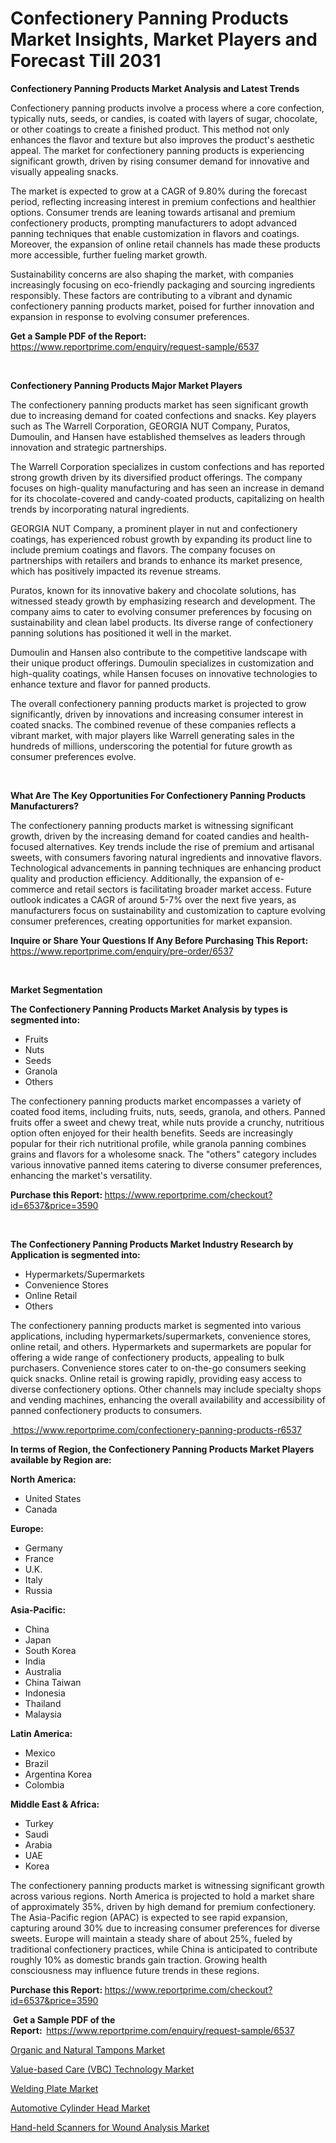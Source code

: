 <p><h1>Confectionery Panning Products Market Insights, Market Players and Forecast Till 2031</h1></p><p><strong>Confectionery Panning Products Market Analysis and Latest Trends</strong></p>
<p><p>Confectionery panning products involve a process where a core confection, typically nuts, seeds, or candies, is coated with layers of sugar, chocolate, or other coatings to create a finished product. This method not only enhances the flavor and texture but also improves the product's aesthetic appeal. The market for confectionery panning products is experiencing significant growth, driven by rising consumer demand for innovative and visually appealing snacks. </p><p>The market is expected to grow at a CAGR of 9.80% during the forecast period, reflecting increasing interest in premium confections and healthier options. Consumer trends are leaning towards artisanal and premium confectionery products, prompting manufacturers to adopt advanced panning techniques that enable customization in flavors and coatings. Moreover, the expansion of online retail channels has made these products more accessible, further fueling market growth. </p><p>Sustainability concerns are also shaping the market, with companies increasingly focusing on eco-friendly packaging and sourcing ingredients responsibly. These factors are contributing to a vibrant and dynamic confectionery panning products market, poised for further innovation and expansion in response to evolving consumer preferences.</p></p>
<p><strong>Get a Sample PDF of the Report:&nbsp;</strong> <a href="https://www.reportprime.com/enquiry/request-sample/6537">https://www.reportprime.com/enquiry/request-sample/6537</a></p>
<p>&nbsp;</p>
<p><strong>Confectionery Panning Products Major Market Players</strong></p>
<p><p>The confectionery panning products market has seen significant growth due to increasing demand for coated confections and snacks. Key players such as The Warrell Corporation, GEORGIA NUT Company, Puratos, Dumoulin, and Hansen have established themselves as leaders through innovation and strategic partnerships.</p><p>The Warrell Corporation specializes in custom confections and has reported strong growth driven by its diversified product offerings. The company focuses on high-quality manufacturing and has seen an increase in demand for its chocolate-covered and candy-coated products, capitalizing on health trends by incorporating natural ingredients.</p><p>GEORGIA NUT Company, a prominent player in nut and confectionery coatings, has experienced robust growth by expanding its product line to include premium coatings and flavors. The company focuses on partnerships with retailers and brands to enhance its market presence, which has positively impacted its revenue streams.</p><p>Puratos, known for its innovative bakery and chocolate solutions, has witnessed steady growth by emphasizing research and development. The company aims to cater to evolving consumer preferences by focusing on sustainability and clean label products. Its diverse range of confectionery panning solutions has positioned it well in the market.</p><p>Dumoulin and Hansen also contribute to the competitive landscape with their unique product offerings. Dumoulin specializes in customization and high-quality coatings, while Hansen focuses on innovative technologies to enhance texture and flavor for panned products. </p><p>The overall confectionery panning products market is projected to grow significantly, driven by innovations and increasing consumer interest in coated snacks. The combined revenue of these companies reflects a vibrant market, with major players like Warrell generating sales in the hundreds of millions, underscoring the potential for future growth as consumer preferences evolve.</p></p>
<p>&nbsp;</p>
<p><strong>What Are The Key Opportunities For Confectionery Panning Products Manufacturers?</strong></p>
<p><p>The confectionery panning products market is witnessing significant growth, driven by the increasing demand for coated candies and health-focused alternatives. Key trends include the rise of premium and artisanal sweets, with consumers favoring natural ingredients and innovative flavors. Technological advancements in panning techniques are enhancing product quality and production efficiency. Additionally, the expansion of e-commerce and retail sectors is facilitating broader market access. Future outlook indicates a CAGR of around 5-7% over the next five years, as manufacturers focus on sustainability and customization to capture evolving consumer preferences, creating opportunities for market expansion.</p></p>
<p><strong>Inquire or Share Your Questions If Any Before Purchasing This Report:</strong> <a href="https://www.reportprime.com/enquiry/pre-order/6537">https://www.reportprime.com/enquiry/pre-order/6537</a></p>
<p>&nbsp;</p>
<p><strong>Market Segmentation</strong></p>
<p><strong>The Confectionery Panning Products Market Analysis by types is segmented into:</strong></p>
<p><ul><li>Fruits</li><li>Nuts</li><li>Seeds</li><li>Granola</li><li>Others</li></ul></p>
<p><p>The confectionery panning products market encompasses a variety of coated food items, including fruits, nuts, seeds, granola, and others. Panned fruits offer a sweet and chewy treat, while nuts provide a crunchy, nutritious option often enjoyed for their health benefits. Seeds are increasingly popular for their rich nutritional profile, while granola panning combines grains and flavors for a wholesome snack. The "others" category includes various innovative panned items catering to diverse consumer preferences, enhancing the market's versatility.</p></p>
<p><strong>Purchase this Report:&nbsp;</strong><a href="https://www.reportprime.com/checkout?id=6537&price=3590">https://www.reportprime.com/checkout?id=6537&price=3590</a></p>
<p>&nbsp;</p>
<p><strong>The Confectionery Panning Products Market Industry Research by Application is segmented into:</strong></p>
<p><ul><li>Hypermarkets/Supermarkets</li><li>Convenience Stores</li><li>Online Retail</li><li>Others</li></ul></p>
<p><p>The confectionery panning products market is segmented into various applications, including hypermarkets/supermarkets, convenience stores, online retail, and others. Hypermarkets and supermarkets are popular for offering a wide range of confectionery products, appealing to bulk purchasers. Convenience stores cater to on-the-go consumers seeking quick snacks. Online retail is growing rapidly, providing easy access to diverse confectionery options. Other channels may include specialty shops and vending machines, enhancing the overall availability and accessibility of panned confectionery products to consumers.</p></p>
<p><a href="https://www.reportprime.com/confectionery-panning-products-r6537">&nbsp;https://www.reportprime.com/confectionery-panning-products-r6537</a></p>
<p><strong>In terms of Region, the Confectionery Panning Products Market Players available by Region are:</strong></p>
<p>
    <p> <strong> North America: </strong>
        <ul>
            <li>United States</li>
            <li>Canada</li>
        </ul>
        </p> 
    <p> <strong> Europe: </strong>
        <ul>
            <li>Germany</li>
            <li>France</li>
            <li>U.K.</li>
            <li>Italy</li>
            <li>Russia</li>
        </ul>
        </p> 
    <p> <strong> Asia-Pacific: </strong>
        <ul>
            <li>China</li>
            <li>Japan</li>
            <li>South Korea</li>
            <li>India</li>
            <li>Australia</li>
            <li>China Taiwan</li>
            <li>Indonesia</li>
            <li>Thailand</li>
            <li>Malaysia</li>
        </ul>
        </p> 
    <p> <strong> Latin America: </strong>
        <ul>
            <li>Mexico</li>
            <li>Brazil</li>
            <li>Argentina Korea</li>
            <li>Colombia</li>
        </ul>
        </p> 
    <p> <strong> Middle East & Africa: </strong>
        <ul>
            <li>Turkey</li>
            <li>Saudi</li>
            <li>Arabia</li>
            <li>UAE</li>
            <li>Korea</li>
        </ul>
    </p>
    </p>
<p><p>The confectionery panning products market is witnessing significant growth across various regions. North America is projected to hold a market share of approximately 35%, driven by high demand for premium confectionery. The Asia-Pacific region (APAC) is expected to see rapid expansion, capturing around 30% due to increasing consumer preferences for diverse sweets. Europe will maintain a steady share of about 25%, fueled by traditional confectionery practices, while China is anticipated to contribute roughly 10% as domestic brands gain traction. Growing health consciousness may influence future trends in these regions.</p></p>
<p><strong>Purchase this Report: </strong><a href="https://www.reportprime.com/checkout?id=6537&price=3590">https://www.reportprime.com/checkout?id=6537&price=3590</a></p>
<p>&nbsp;<strong>Get a Sample PDF of the Report:&nbsp;&nbsp;</strong><a href="https://www.reportprime.com/enquiry/request-sample/6537">https://www.reportprime.com/enquiry/request-sample/6537</a></p>
<p><strong></strong></p>
<p><p><a href="https://medium.com/@woods76241/global-organic-and-natural-tampons-market-by-product-type-by-application-by-region-and-companies-6bdf66280227">Organic and Natural Tampons Market</a></p><p><a href="https://issuu.com/reportprime-2/docs/value-based-care-vbc-technology-mar_55345538b81bc3">Value-based Care (VBC) Technology Market</a></p><p><a href="https://medium.com/@kaceyrath00/emerging-opportunities-and-challenges-in-the-global-welding-plate-market-2024-2031-18f4815de8f4">Welding Plate Market</a></p><p><a href="https://www.linkedin.com/pulse/how-regions-adapting-automotive-cylinder-head-market-global-vxgme?trackingId=ukeNr2bITU6xG02XA1qLug%3D%3D">Automotive Cylinder Head Market</a></p><p><a href="https://issuu.com/reportprime-2/docs/hand-held-scanners-for-wound-analys_01c73abdc57de2">Hand-held Scanners for Wound Analysis Market</a></p></p>